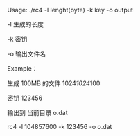 Usage: ./rc4 -l lenght(byte) -k key -o output

  -l 生成的长度

  -k 密钥

  -o 输出文件名


Example：

  生成 100MB 的文件 1024*1024*100

  密钥 123456

  输出到 当前目录 o.dat

  rc4 -l 104857600 -k 123456 -o o.dat
